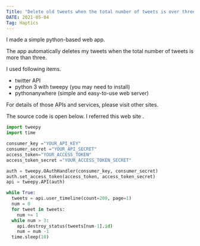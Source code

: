 ```yaml
---
Title: "Delete old tweets when the total number of tweets is over three"
DATE: 2021-05-04
Tag: Haptics
---
```

I made a simple python-based web app.

The app automatically deletes my tweets when the total number of tweets is more than three.

I used following items.
 - twitter API
 - python 3 with tweepy (you may need to install)
 - pythonanywhere (simple and easy-to-use web server)

For details of those APIs and services, please visit other sites.

The source code is open below.
I referred <a src=https://tech-lab.sios.jp/archives/21400> this web site </a>.

```python
import tweepy
import time

consumer_key ="YOUR_API_KEY"
consumer_secret ="YOUR_API_SECRET"
access_token="YOUR_ACCESS_TOKEN"
access_token_secret ="YOUR_ACCESS_TOKEN_SECRET"

auth = tweepy.OAuthHandler(consumer_key, consumer_secret)
auth.set_access_token(access_token, access_token_secret)
api = tweepy.API(auth)

while True:
  tweets = api.user_timeline(count=200, page=1)
  num = 0
  for tweet in tweets:
    num += 1
  while num > 3:
    api.destroy_status(tweets[num-1].id)
    num = num -1
  time.sleep(10)


```